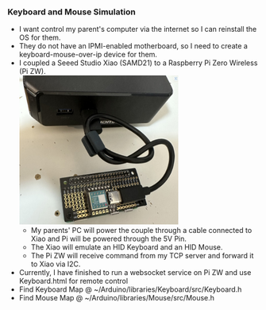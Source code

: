 ### Keyboard and Mouse Simulation
* I want control my parent's computer via the internet so I can reinstall the OS for them. 
* They do not have an IPMI-enabled motherboard, so I need to create a keyboard-mouse-over-ip device for them.
* I coupled a Seeed Studio Xiao (SAMD21) to a Raspberry Pi Zero Wireless (Pi ZW). 
  <br/><img src="misc/pi_xiao.jpg" style="height:300px; width:320px"></img>
  * My parents' PC will power the couple through a cable connected to Xiao and Pi will be powered through the 5V Pin.
  * The Xiao will emulate an HID Keyboard and an HID Mouse. 
  * The Pi ZW will receive command from my TCP server and forward it to Xiao via I2C. 
* Currently, I have finished to run a websocket service on Pi ZW and use Keyboard.html for remote control  
* Find Keyboard Map @ ~/Arduino/libraries/Keyboard/src/Keyboard.h 
* Find Mouse    Map @ ~/Arduino/libraries/Mouse/src/Mouse.h 